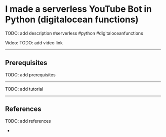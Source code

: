 # I made a serverless YouTube Bot in Python (digitalocean functions)

TODO: add description
#serverless #python #digitaloceanfunctions

Video: TODO: add video link

---
## Prerequisites

TODO: add prerequisites

---

TODO: add tutorial

---
## References

TODO: add references

- []()